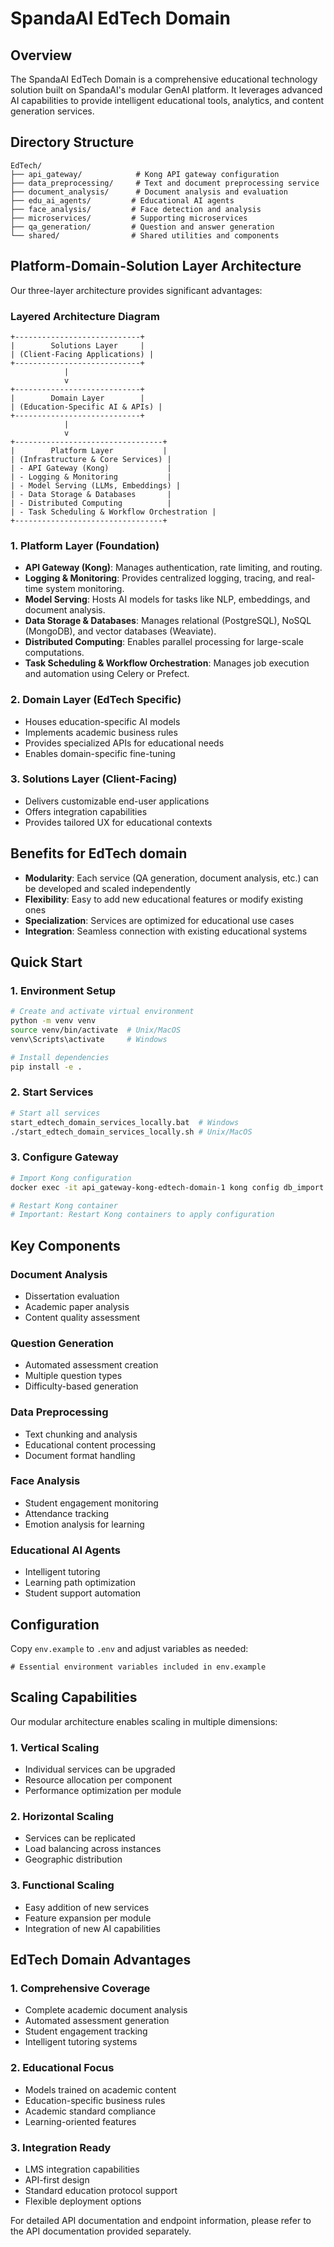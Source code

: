 # SpandaAI EdTech Domain

## Overview
The SpandaAI EdTech Domain is a comprehensive educational technology solution built on SpandaAI's modular GenAI platform. It leverages advanced AI capabilities to provide intelligent educational tools, analytics, and content generation services.

## Directory Structure
```
EdTech/
├── api_gateway/            # Kong API gateway configuration
├── data_preprocessing/     # Text and document preprocessing service
├── document_analysis/      # Document analysis and evaluation
├── edu_ai_agents/         # Educational AI agents
├── face_analysis/         # Face detection and analysis
├── microservices/         # Supporting microservices
├── qa_generation/         # Question and answer generation
└── shared/                # Shared utilities and components
```

## Platform-Domain-Solution Layer Architecture

Our three-layer architecture provides significant advantages:

### **Layered Architecture Diagram**
```
+----------------------------+
|        Solutions Layer     |
| (Client-Facing Applications) |
+----------------------------+
            |
            v
+----------------------------+
|        Domain Layer        |
| (Education-Specific AI & APIs) |
+----------------------------+
            |
            v
+---------------------------------+
|        Platform Layer           |
| (Infrastructure & Core Services) |
| - API Gateway (Kong)             |
| - Logging & Monitoring           |
| - Model Serving (LLMs, Embeddings) |
| - Data Storage & Databases       |
| - Distributed Computing          |
| - Task Scheduling & Workflow Orchestration |
+---------------------------------+
```

### **1. Platform Layer (Foundation)**
- **API Gateway (Kong)**: Manages authentication, rate limiting, and routing.
- **Logging & Monitoring**: Provides centralized logging, tracing, and real-time system monitoring.
- **Model Serving**: Hosts AI models for tasks like NLP, embeddings, and document analysis.
- **Data Storage & Databases**: Manages relational (PostgreSQL), NoSQL (MongoDB), and vector databases (Weaviate).
- **Distributed Computing**: Enables parallel processing for large-scale computations.
- **Task Scheduling & Workflow Orchestration**: Manages job execution and automation using Celery or Prefect.

### **2. Domain Layer (EdTech Specific)**
- Houses education-specific AI models
- Implements academic business rules
- Provides specialized APIs for educational needs
- Enables domain-specific fine-tuning

### **3. Solutions Layer (Client-Facing)**
- Delivers customizable end-user applications
- Offers integration capabilities
- Provides tailored UX for educational contexts

## Benefits for EdTech domain
- **Modularity**: Each service (QA generation, document analysis, etc.) can be developed and scaled independently
- **Flexibility**: Easy to add new educational features or modify existing ones
- **Specialization**: Services are optimized for educational use cases
- **Integration**: Seamless connection with existing educational systems

## Quick Start

### 1. **Environment Setup**
```bash
# Create and activate virtual environment
python -m venv venv
source venv/bin/activate  # Unix/MacOS
venv\Scripts\activate     # Windows

# Install dependencies
pip install -e .
```

### 2. **Start Services**
```bash
# Start all services
start_edtech_domain_services_locally.bat  # Windows
./start_edtech_domain_services_locally.sh # Unix/MacOS
```

### 3. **Configure Gateway**
```bash
# Import Kong configuration
docker exec -it api_gateway-kong-edtech-domain-1 kong config db_import /usr/local/kong/declarative/kong.yml

# Restart Kong container
# Important: Restart Kong containers to apply configuration
```

## Key Components

### **Document Analysis**
- Dissertation evaluation
- Academic paper analysis
- Content quality assessment

### **Question Generation**
- Automated assessment creation
- Multiple question types
- Difficulty-based generation

### **Data Preprocessing**
- Text chunking and analysis
- Educational content processing
- Document format handling

### **Face Analysis**
- Student engagement monitoring
- Attendance tracking
- Emotion analysis for learning

### **Educational AI Agents**
- Intelligent tutoring
- Learning path optimization
- Student support automation

## Configuration
Copy `env.example` to `.env` and adjust variables as needed:
```env
# Essential environment variables included in env.example
```

## Scaling Capabilities

Our modular architecture enables scaling in multiple dimensions:

### **1. Vertical Scaling**
   - Individual services can be upgraded
   - Resource allocation per component
   - Performance optimization per module

### **2. Horizontal Scaling**
   - Services can be replicated
   - Load balancing across instances
   - Geographic distribution

### **3. Functional Scaling**
   - Easy addition of new services
   - Feature expansion per module
   - Integration of new AI capabilities

## EdTech Domain Advantages

### **1. Comprehensive Coverage**
   - Complete academic document analysis
   - Automated assessment generation
   - Student engagement tracking
   - Intelligent tutoring systems

### **2. Educational Focus**
   - Models trained on academic content
   - Education-specific business rules
   - Academic standard compliance
   - Learning-oriented features

### **3. Integration Ready**
   - LMS integration capabilities
   - API-first design
   - Standard education protocol support
   - Flexible deployment options

For detailed API documentation and endpoint information, please refer to the API documentation provided separately.